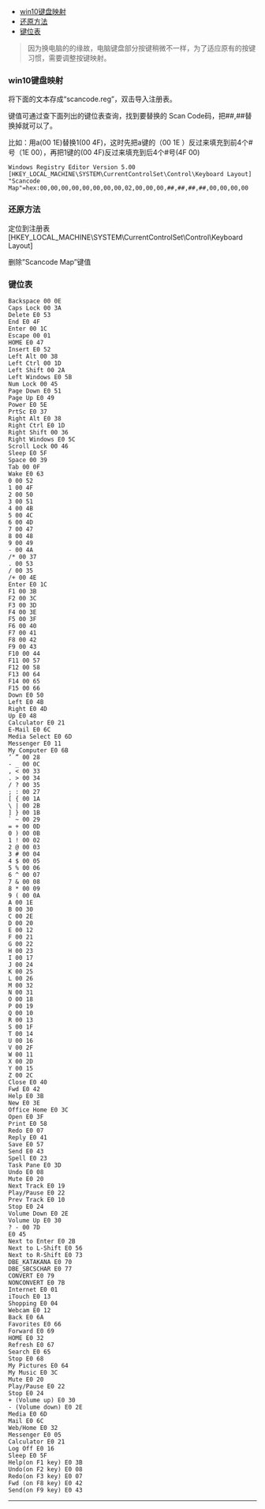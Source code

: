 <!-- TOC -->

- [win10键盘映射](#win10键盘映射)
- [还原方法](#还原方法)
- [键位表](#键位表)

<!-- /TOC -->

> 因为换电脑的的缘故，电脑键盘部分按键稍微不一样，为了适应原有的按键习惯，需要调整按键映射。




### win10键盘映射

将下面的文本存成“scancode.reg”，双击导入注册表。

键值可通过查下面列出的键位表查询，找到要替换的 Scan Code码，把##,##替换掉就可以了。 

比如：用a(00 1E)替换1(00 4F)，这时先把a键的（00 1E ）反过来填充到前4个#号（1E 00），再把1键的(00 4F)反过来填充到后4个#号(4F 00)

    Windows Registry Editor Version 5.00
    [HKEY_LOCAL_MACHINE\SYSTEM\CurrentControlSet\Control\Keyboard Layout] 
    "Scancode Map"=hex:00,00,00,00,00,00,00,00,02,00,00,00,##,##,##,##,00,00,00,00 


### 还原方法

定位到注册表
[HKEY_LOCAL_MACHINE\SYSTEM\CurrentControlSet\Control\Keyboard Layout]

删除”Scancode Map”键值

### 键位表

    Backspace 00 0E
    Caps Lock 00 3A
    Delete E0 53
    End E0 4F
    Enter 00 1C
    Escape 00 01
    HOME E0 47
    Insert E0 52
    Left Alt 00 38
    Left Ctrl 00 1D
    Left Shift 00 2A
    Left Windows E0 5B
    Num Lock 00 45
    Page Down E0 51
    Page Up E0 49
    Power E0 5E
    PrtSc E0 37
    Right Alt E0 38
    Right Ctrl E0 1D
    Right Shift 00 36
    Right Windows E0 5C
    Scroll Lock 00 46
    Sleep E0 5F
    Space 00 39
    Tab 00 0F
    Wake E0 63
    0 00 52
    1 00 4F
    2 00 50
    3 00 51
    4 00 4B
    5 00 4C
    6 00 4D
    7 00 47
    8 00 48
    9 00 49
    - 00 4A
    /* 00 37
    . 00 53
    / 00 35
    /+ 00 4E
    Enter E0 1C
    F1 00 3B
    F2 00 3C
    F3 00 3D
    F4 00 3E
    F5 00 3F
    F6 00 40
    F7 00 41
    F8 00 42
    F9 00 43
    F10 00 44
    F11 00 57
    F12 00 58
    F13 00 64
    F14 00 65
    F15 00 66
    Down E0 50
    Left E0 4B
    Right E0 4D
    Up E0 48
    Calculator E0 21
    E-Mail E0 6C
    Media Select E0 6D
    Messenger E0 11
    My Computer E0 6B
    ’ ” 00 28
    - _ 00 0C
    , < 00 33
    . > 00 34
    / ? 00 35
    ; : 00 27
    [ { 00 1A
    \ | 00 2B
    ] } 00 1B
    ` ~ 00 29
    = + 00 0D
    0 ) 00 0B
    1 ! 00 02
    2 @ 00 03
    3 # 00 04
    4 $ 00 05
    5 % 00 06
    6 ^ 00 07
    7 & 00 08
    8 * 00 09
    9 ( 00 0A
    A 00 1E
    B 00 30
    C 00 2E
    D 00 20
    E 00 12
    F 00 21
    G 00 22
    H 00 23
    I 00 17
    J 00 24
    K 00 25
    L 00 26
    M 00 32
    N 00 31
    O 00 18
    P 00 19
    Q 00 10
    R 00 13
    S 00 1F
    T 00 14
    U 00 16
    V 00 2F
    W 00 11
    X 00 2D
    Y 00 15
    Z 00 2C
    Close E0 40
    Fwd E0 42
    Help E0 3B
    New E0 3E
    Office Home E0 3C
    Open E0 3F
    Print E0 58
    Redo E0 07
    Reply E0 41
    Save E0 57
    Send E0 43
    Spell E0 23
    Task Pane E0 3D
    Undo E0 08
    Mute E0 20
    Next Track E0 19
    Play/Pause E0 22
    Prev Track E0 10
    Stop E0 24
    Volume Down E0 2E
    Volume Up E0 30
    ? - 00 7D
    E0 45
    Next to Enter E0 2B
    Next to L-Shift E0 56
    Next to R-Shift E0 73
    DBE_KATAKANA E0 70
    DBE_SBCSCHAR E0 77
    CONVERT E0 79
    NONCONVERT E0 7B
    Internet E0 01
    iTouch E0 13
    Shopping E0 04
    Webcam E0 12
    Back E0 6A
    Favorites E0 66
    Forward E0 69
    HOME E0 32
    Refresh E0 67
    Search E0 65
    Stop E0 68
    My Pictures E0 64
    My Music E0 3C
    Mute E0 20
    Play/Pause E0 22
    Stop E0 24
    + (Volume up) E0 30
    - (Volume down) E0 2E
    Media E0 6D
    Mail E0 6C
    Web/Home E0 32
    Messenger E0 05
    Calculator E0 21
    Log Off E0 16
    Sleep E0 5F
    Help(on F1 key) E0 3B
    Undo(on F2 key) E0 08
    Redo(on F3 key) E0 07
    Fwd (on F8 key) E0 42
    Send(on F9 key) E0 43



----

